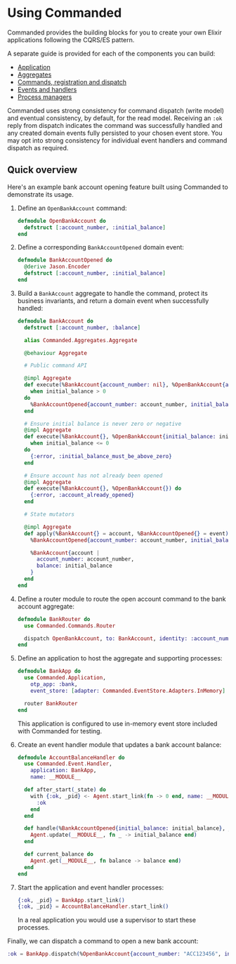 # Using Commanded

Commanded provides the building blocks for you to create your own Elixir applications following the CQRS/ES pattern.

A separate guide is provided for each of the components you can build:

- [Application](https://hexdocs.pm/commanded/application.html)
- [Aggregates](https://hexdocs.pm/commanded/aggregates.html)
- [Commands, registration and dispatch](https://hexdocs.pm/commanded/commands.html)
- [Events and handlers](https://hexdocs.pm/commanded/events.html)
- [Process managers](https://hexdocs.pm/commanded/process-managers.html)

Commanded uses strong consistency for command dispatch (write model) and eventual consistency, by default, for the read model. Receiving an `:ok` reply from dispatch indicates the command was successfully handled and any created domain events fully persisted to your chosen event store. You may opt into strong consistency for individual event handlers and command dispatch as required.

## Quick overview

Here's an example bank account opening feature built using Commanded to demonstrate its usage.

1. Define an `OpenBankAccount` command:

    ```elixir
    defmodule OpenBankAccount do
      defstruct [:account_number, :initial_balance]
    end
    ```

2. Define a corresponding `BankAccountOpened` domain event:

    ```elixir
    defmodule BankAccountOpened do
      @derive Jason.Encoder
      defstruct [:account_number, :initial_balance]
    end
    ```

3. Build a `BankAccount` aggregate to handle the command, protect its business invariants, and return a domain event when successfully handled:

    ```elixir
    defmodule BankAccount do
      defstruct [:account_number, :balance]

      alias Commanded.Aggregates.Aggregate

      @behaviour Aggregate

      # Public command API

      @impl Aggregate
      def execute(%BankAccount{account_number: nil}, %OpenBankAccount{account_number: account_number, initial_balance: initial_balance})
        when initial_balance > 0
      do
        %BankAccountOpened{account_number: account_number, initial_balance: initial_balance}
      end

      # Ensure initial balance is never zero or negative
      @impl Aggregate
      def execute(%BankAccount{}, %OpenBankAccount{initial_balance: initial_balance})
        when initial_balance <= 0
      do
        {:error, :initial_balance_must_be_above_zero}
      end

      # Ensure account has not already been opened
      @impl Aggregate
      def execute(%BankAccount{}, %OpenBankAccount{}) do
        {:error, :account_already_opened}
      end

      # State mutators

      @impl Aggregate
      def apply(%BankAccount{} = account, %BankAccountOpened{} = event) do
        %BankAccountOpened{account_number: account_number, initial_balance: initial_balance} = event

        %BankAccount{account |
          account_number: account_number,
          balance: initial_balance
        }
      end
    end
    ```

4. Define a router module to route the open account command to the bank account aggregate:

    ```elixir
    defmodule BankRouter do
      use Commanded.Commands.Router

      dispatch OpenBankAccount, to: BankAccount, identity: :account_number
    end
    ```

5. Define an application to host the aggregate and supporting processes:

    ```elixir
    defmodule BankApp do
      use Commanded.Application,
        otp_app: :bank,
        event_store: [adapter: Commanded.EventStore.Adapters.InMemory]

      router BankRouter
    end
    ```

    This application is configured to use in-memory event store included with Commanded for testing.

6. Create an event handler module that updates a bank account balance:

    ```elixir
    defmodule AccountBalanceHandler do
      use Commanded.Event.Handler,
        application: BankApp,
        name: __MODULE__

      def after_start(_state) do
        with {:ok, _pid} <- Agent.start_link(fn -> 0 end, name: __MODULE__) do
          :ok
        end
      end

      def handle(%BankAccountOpened{initial_balance: initial_balance}, _metadata) do
        Agent.update(__MODULE__, fn _ -> initial_balance end)
      end

      def current_balance do
        Agent.get(__MODULE__, fn balance -> balance end)
      end
    end
    ```

7. Start the application and event handler processes:

    ```elixir
    {:ok, _pid} = BankApp.start_link()
    {:ok, _pid} = AccountBalanceHandler.start_link()
    ```

    In a real application you would use a supervisor to start these processes.

Finally, we can dispatch a command to open a new bank account:

```elixir
:ok = BankApp.dispatch(%OpenBankAccount{account_number: "ACC123456", initial_balance: 1_000})
```
